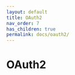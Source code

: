 ```yaml
---
layout: default
title: OAuth2
nav_order: 7
has_children: true
permalink: docs/oauth2/
---
```


# OAuth2
